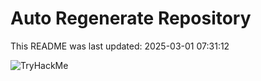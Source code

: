 # Auto Regenerate Repository

This README was last updated: 2025-03-01 07:31:12

 ![TryHackMe](https://tryhackme.com/badge/533634)